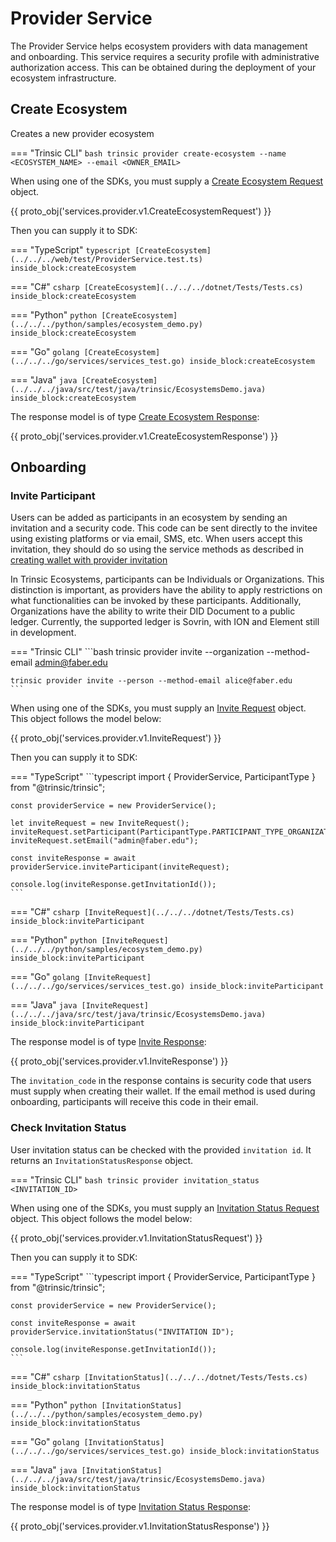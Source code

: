 # Provider Service

The Provider Service helps ecosystem providers with data management and onboarding. This service requires a security profile with administrative authorization access. This can be obtained during the deployment of your ecosystem infrastructure.

## Create Ecosystem

Creates a new provider ecosystem

=== "Trinsic CLI"
    ```bash
    trinsic provider create-ecosystem --name <ECOSYSTEM_NAME> --email <OWNER_EMAIL>
    ```

When using one of the SDKs, you must supply a [Create Ecosystem Request](../proto/index.md#createecosystemrequest) object.

{{ proto_obj('services.provider.v1.CreateEcosystemRequest') }}

Then you can supply it to SDK:

=== "TypeScript"
    <!--codeinclude-->
    ```typescript
    [CreateEcosystem](../../../web/test/ProviderService.test.ts) inside_block:createEcosystem
    ```
    <!--/codeinclude-->

=== "C#"
    <!--codeinclude-->
    ```csharp
    [CreateEcosystem](../../../dotnet/Tests/Tests.cs) inside_block:createEcosystem
    ```
    <!--/codeinclude-->

=== "Python"
    <!--codeinclude-->
    ```python
    [CreateEcosystem](../../../python/samples/ecosystem_demo.py) inside_block:createEcosystem
    ```
    <!--/codeinclude-->

=== "Go"
    <!--codeinclude-->
    ```golang
    [CreateEcosystem](../../../go/services/services_test.go) inside_block:createEcosystem
    ```
    <!--/codeinclude-->

=== "Java"
    <!--codeinclude-->
    ```java
    [CreateEcosystem](../../../java/src/test/java/trinsic/EcosystemsDemo.java) inside_block:createEcosystem
    ```
    <!--/codeinclude-->

The response model is of type [Create Ecosystem Response](../proto/index.md#createecosystemresponse):

{{ proto_obj('services.provider.v1.CreateEcosystemResponse') }}

<!-- 
// This call is not yet implemented
## List Ecosystems

Lists all available ecosystem for the current authentication context.

When using one of the SDKs, you must supply an [List Ecosystem Request](../proto/index.md#listecosystemrequest) object. This object follows the model below:

{{ proto_obj('services.provider.v1.ListEcosystemRequest') }}

The response model is of type [List Ecosystem Response](../proto/index.md#listecosystemresponse):

{{ proto_obj('services.provider.v1.ListEcosystemResponse') }} 
-->

## Onboarding

### Invite Participant

Users can be added as participants in an ecosystem by sending an invitation and a security code. This code can be sent directly to the invitee using existing platforms or via email, SMS, etc.
When users accept this invitation, they should do so using the service methods as described in [creating wallet with provider invitation](/reference/services/wallet-service/#create-wallet-with-provider-invitation)

In Trinsic Ecosystems, participants can be Individuals or Organizations. This distinction is important, as providers have the ability to apply restrictions on what functionalities can be invoked by these participants. Additionally, Organizations have the ability to write their DID Document to a public ledger. Currently, the supported ledger is Sovrin, with ION and Element still in development.

=== "Trinsic CLI"
    ```bash
    trinsic provider invite --organization --method-email admin@faber.edu

    trinsic provider invite --person --method-email alice@faber.edu
    ```

When using one of the SDKs, you must supply an [Invite Request](../proto/index.md#inviterequest) object. This object follows the model below:

{{ proto_obj('services.provider.v1.InviteRequest') }}

Then you can supply it to SDK:

=== "TypeScript"
    ```typescript
    import { ProviderService, ParticipantType } from "@trinsic/trinsic";

    const providerService = new ProviderService();

    let inviteRequest = new InviteRequest();
    inviteRequest.setParticipant(ParticipantType.PARTICIPANT_TYPE_ORGANIZATION);
    inviteRequest.setEmail("admin@faber.edu");

    const inviteResponse = await providerService.inviteParticipant(inviteRequest);

    console.log(inviteResponse.getInvitationId());
    ```

=== "C#"
    <!--codeinclude-->
    ```csharp
    [InviteRequest](../../../dotnet/Tests/Tests.cs) inside_block:inviteParticipant
    ```
    <!--/codeinclude-->

=== "Python"
    <!--codeinclude-->
    ```python
    [InviteRequest](../../../python/samples/ecosystem_demo.py) inside_block:inviteParticipant
    ```
    <!--/codeinclude-->

=== "Go"
    <!--codeinclude-->
    ```golang
    [InviteRequest](../../../go/services/services_test.go) inside_block:inviteParticipant
    ```
    <!--/codeinclude-->

=== "Java"
    <!--codeinclude-->
    ```java
    [InviteRequest](../../../java/src/test/java/trinsic/EcosystemsDemo.java) inside_block:inviteParticipant
    ```
    <!--/codeinclude-->

The response model is of type [Invite Response](../proto/index.md#inviteresponse):

{{ proto_obj('services.provider.v1.InviteResponse') }}

The `invitation_code` in the response contains is security code that users must supply when creating their wallet. If the email method is used during onboarding, participants will receive this code in their email.

### Check Invitation Status

User invitation status can be checked with the provided `invitation id`. It returns an `InvitationStatusResponse` object.

=== "Trinsic CLI"
    ```bash
    trinsic provider invitation_status <INVITATION_ID>
    ```

When using one of the SDKs, you must supply an [Invitation Status Request](../proto/index.md#invitationstatusrequest) object. This object follows the model below:

{{ proto_obj('services.provider.v1.InvitationStatusRequest') }}

Then you can supply it to SDK:

=== "TypeScript"
    ```typescript
    import { ProviderService, ParticipantType } from "@trinsic/trinsic";

    const providerService = new ProviderService();

    const inviteResponse = await providerService.invitationStatus("INVITATION ID");

    console.log(inviteResponse.getInvitationId());
    ```

=== "C#"
    <!--codeinclude-->
    ```csharp
    [InvitationStatus](../../../dotnet/Tests/Tests.cs) inside_block:invitationStatus
    ```
    <!--/codeinclude-->

=== "Python"
    <!--codeinclude-->
    ```python
    [InvitationStatus](../../../python/samples/ecosystem_demo.py) inside_block:invitationStatus
    ```
    <!--/codeinclude-->

=== "Go"
    <!--codeinclude-->
    ```golang
    [InvitationStatus](../../../go/services/services_test.go) inside_block:invitationStatus
    ```
    <!--/codeinclude-->

=== "Java"
    <!--codeinclude-->
    ```java
    [InvitationStatus](../../../java/src/test/java/trinsic/EcosystemsDemo.java) inside_block:invitationStatus
    ```
    <!--/codeinclude-->

The response model is of type [Invitation Status Response](../proto/index.md#invitationstatusresponse):

{{ proto_obj('services.provider.v1.InvitationStatusResponse') }}